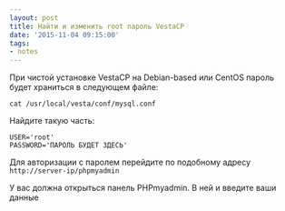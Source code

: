 ```yaml
---
layout: post
title: Найти и изменить root пароль VestaCP
date: '2015-11-04 09:15:00'
tags:
- notes
---
```


При чистой установке VestaCP на Debian-based или CentOS пароль будет храниться в следующем файле:

`cat /usr/local/vesta/conf/mysql.conf`

Найдите такую часть:

    USER='root'
    PASSWORD='ПАРОЛЬ БУДЕТ ЗДЕСЬ'

Для авторизации с паролем перейдите по подобному адресу  
`http://server-ip/phpmyadmin`

У вас должна открыться панель PHPmyadmin. В ней и введите ваши данные

<!--kg-card-end: markdown-->
